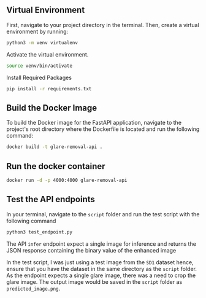 ## Virtual Environment

First, navigate to your project directory in the terminal. Then, create a virtual environment by running:

```bash
python3 -m venv virtualenv
```

Activate the virtual environment.
```bash
source venv/bin/activate
```

Install Required Packages
```bash
pip install -r requirements.txt
```

## Build the Docker Image

To build the Docker image for the FastAPI application, navigate to the project's root directory where the Dockerfile is located and run the following command:

```bash
docker build -t glare-removal-api .
```

## Run the docker container
```bash
docker run -d -p 4000:4000 glare-removal-api
```

## Test the API endpoints

In your terminal, navigate to the ```script``` folder and run the test script with the following command

```bash
python3 test_endpoint.py
```

The API ```infer``` endpoint expect a single image for inference and returns the JSON response containing the binary value of the enhanced image

In the test script, I was just using a test image from the  ```SD1``` dataset hence, ensure that you have the dataset in the same directory as the ```script``` folder. As the endpoint expects a single glare image, there was a need to crop the glare image. The output image would be saved in the ```script``` folder as ```predicted_image.png```.